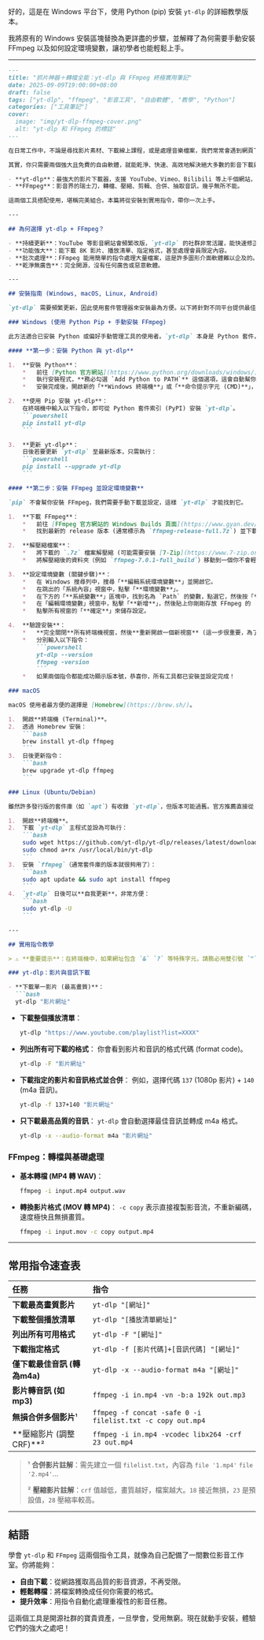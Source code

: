 好的，這是在 Windows 平台下，使用 Python (pip) 安裝 `yt-dlp` 的詳細教學版本。

我將原有的 Windows 安裝區塊替換為更詳盡的步驟，並解釋了為何需要手動安裝 FFmpeg 以及如何設定環境變數，讓初學者也能輕鬆上手。

---

```markdown
---
title: "抓片神器＋轉檔全能：yt-dlp 與 FFmpeg 終極實用筆記"
date: 2025-09-09T19:00:00+08:00
draft: false
tags: ["yt-dlp", "ffmpeg", "影音工具", "自由軟體", "教學", "Python"]
categories: ["工具筆記"]
cover:
  image: "img/yt-dlp-ffmpeg-cover.png"
  alt: "yt-dlp 和 FFmpeg 的標誌"
---

在日常工作中，不論是尋找影片素材、下載線上課程，或是處理音樂檔案，我們常常會遇到網頁下載器畫質受限、廣告繁多，或根本不支援某些網站的窘境。

其實，你只需要兩個強大且免費的自由軟體，就能乾淨、快速、高效地解決絕大多數的影音下載與處理需求：

- **yt-dlp**：最強大的影片下載器，支援 YouTube、Vimeo、Bilibili 等上千個網站，是 `youtube-dl` 的進化版。
- **FFmpeg**：影音界的瑞士刀，轉檔、壓縮、剪輯、合併、抽取音訊，幾乎無所不能。

這兩個工具搭配使用，堪稱完美組合。本篇將從安裝到實用指令，帶你一次上手。

---

## 為何選擇 yt-dlp + FFmpeg？

- **持續更新**：YouTube 等影音網站會頻繁改版，`yt-dlp` 的社群非常活躍，能快速修正以應對網站變化。
- **功能強大**：能下載 8K 影片、播放清單、指定格式，甚至處理會員限定內容。
- **批次處理**：FFmpeg 能用簡單的指令處理大量檔案，這是許多圖形介面軟體難以企及的。
- **乾淨無廣告**：完全開源，沒有任何廣告或惡意軟體。

---

## 安裝指南 (Windows, macOS, Linux, Android)

`yt-dlp` 需要頻繁更新，因此使用套件管理器來安裝最為方便。以下將針對不同平台提供最佳安裝方式。

### Windows (使用 Python Pip + 手動安裝 FFmpeg)

此方法適合已安裝 Python 或偏好手動管理工具的使用者。`yt-dlp` 本身是 Python 套件，但它依賴 `FFmpeg` 來處理影片合併與轉檔，因此兩者皆須安裝。

#### **第一步：安裝 Python 與 yt-dlp**

1.  **安裝 Python**：
    *   前往 [Python 官方網站](https://www.python.org/downloads/windows/) 下載最新版的安裝程式。
    *   執行安裝程式，**務必勾選 `Add Python to PATH`** 這個選項，這會自動幫你設定好環境變數。
    *   安裝完成後，開啟新的「**Windows 終端機**」或「**命令提示字元 (CMD)**」，輸入 `python --version` 和 `pip --version`，若能看到版本號，代表安裝成功。

2.  **使用 Pip 安裝 yt-dlp**：
    在終端機中輸入以下指令，即可從 Python 套件索引 (PyPI) 安裝 `yt-dlp`。
    ```powershell
    pip install yt-dlp
    ```

3.  **更新 yt-dlp**：
    日後若要更新 `yt-dlp` 至最新版本，只需執行：
    ```powershell
    pip install --upgrade yt-dlp
    ```

#### **第二步：安裝 FFmpeg 並設定環境變數**

`pip` 不會幫你安裝 FFmpeg，我們需要手動下載並設定，這樣 `yt-dlp` 才能找到它。

1.  **下載 FFmpeg**：
    *   前往 [FFmpeg 官方網站的 Windows Builds 頁面](https://www.gyan.dev/ffmpeg/builds/) (推薦 gyan.dev)。
    *   找到最新的 release 版本 (通常標示為 `ffmpeg-release-full.7z`) 並下載。

2.  **解壓縮檔案**：
    *   將下載的 `.7z` 檔案解壓縮 (可能需要安裝 [7-Zip](https://www.7-zip.org/))。
    *   將解壓縮後的資料夾（例如 `ffmpeg-7.0.1-full_build`）移動到一個你不會輕易刪除的位置，例如 `C:\ffmpeg`。

3.  **設定環境變數 (關鍵步驟)**：
    *   在 Windows 搜尋列中，搜尋「**編輯系統環境變數**」並開啟它。
    *   在跳出的「系統內容」視窗中，點擊「**環境變數**」。
    *   在下方的「**系統變數**」區塊中，找到名為 `Path` 的變數，點選它，然後按「**編輯**」。
    *   在「編輯環境變數」視窗中，點擊「**新增**」，然後貼上你剛剛存放 FFmpeg 的 `bin` 資料夾路徑，例如：`C:\ffmpeg\bin`。
    *   點擊所有視窗的「**確定**」來儲存設定。

4.  **驗證安裝**：
    *   **完全關閉**所有終端機視窗，然後**重新開啟一個新視窗** (這一步很重要，為了讓新的環境變數生效)。
    *   分別輸入以下指令：
        ```powershell
        yt-dlp --version
        ffmpeg -version
        ```
    *   如果兩個指令都能成功顯示版本號，恭喜你，所有工具都已安裝並設定完成！

### macOS

macOS 使用者最方便的選擇是 [Homebrew](https://brew.sh/)。

1.  開啟**終端機 (Terminal)**。
2.  透過 Homebrew 安裝：
    ```bash
    brew install yt-dlp ffmpeg
    ```
3.  日後更新指令：
    ```bash
    brew upgrade yt-dlp ffmpeg
    ```

### Linux (Ubuntu/Debian)

雖然許多發行版的套件庫（如 `apt`）有收錄 `yt-dlp`，但版本可能過舊。官方推薦直接從 GitHub 下載最新的二進位檔，並自行更新。

1.  開啟**終端機**。
2.  下載 `yt-dlp` 主程式並設為可執行：
    ```bash
    sudo wget https://github.com/yt-dlp/yt-dlp/releases/latest/download/yt-dlp -O /usr/local/bin/yt-dlp
    sudo chmod a+rx /usr/local/bin/yt-dlp
    ```
3.  安裝 `ffmpeg`（通常套件庫的版本就很夠用了）：
    ```bash
    sudo apt update && sudo apt install ffmpeg
    ```
4.  `yt-dlp` 日後可以**自我更新**，非常方便：
    ```bash
    sudo yt-dlp -U
    ```

---

## 實用指令教學

> ⚠️ **重要提示**：在終端機中，如果網址包含 `&` `?` 等特殊字元，請務必用雙引號 `"` 將網址包起來，避免指令被錯誤解析。

### yt-dlp：影片與音訊下載

- **下載單一影片 (最高畫質)**：
  ```bash
  yt-dlp "影片網址"
  ```

- **下載整個播放清單**：
  ```bash
  yt-dlp "https://www.youtube.com/playlist?list=XXXX"
  ```

- **列出所有可下載的格式**：
  你會看到影片和音訊的格式代碼 (format code)。
  ```bash
  yt-dlp -F "影片網址"
  ```

- **下載指定的影片和音訊格式並合併**：
  例如，選擇代碼 `137` (1080p 影片) + `140` (m4a 音訊)。
  ```bash
  yt-dlp -f 137+140 "影片網址"
  ```

- **只下載最高品質的音訊**：
  `yt-dlp` 會自動選擇最佳音訊並轉成 m4a 格式。
  ```bash
  yt-dlp -x --audio-format m4a "影片網址"
  ```

### FFmpeg：轉檔與基礎處理

- **基本轉檔 (MP4 轉 WAV)**：
  ```bash
  ffmpeg -i input.mp4 output.wav
  ```

- **轉換影片格式 (MOV 轉 MP4)**：
  `-c copy` 表示直接複製影音流，不重新編碼，速度極快且無損畫質。
  ```bash
  ffmpeg -i input.mov -c copy output.mp4
  ```

---

## 常用指令速查表

| 任務 | 指令 |
| :--- | :--- |
| **下載最高畫質影片** | `yt-dlp "[網址]"` |
| **下載整個播放清單** | `yt-dlp "[播放清單網址]"` |
| **列出所有可用格式** | `yt-dlp -F "[網址]"` |
| **下載指定格式** | `yt-dlp -f [影片代碼]+[音訊代碼] "[網址]"` |
| **僅下載最佳音訊 (轉為m4a)** | `yt-dlp -x --audio-format m4a "[網址]"` |
| **影片轉音訊 (如 mp3)** | `ffmpeg -i in.mp4 -vn -b:a 192k out.mp3` |
| **無損合併多個影片**¹ | `ffmpeg -f concat -safe 0 -i filelist.txt -c copy out.mp4` |
| **壓縮影片 (調整 CRF)**² | `ffmpeg -i in.mp4 -vcodec libx264 -crf 23 out.mp4` |

> ¹ **合併影片註解**：需先建立一個 `filelist.txt`，內容為 `file '1.mp4'` `file '2.mp4'`...
>
> ² **壓縮影片註解**：`crf` 值越低，畫質越好，檔案越大。`18` 接近無損，`23` 是預設值，`28` 壓縮率較高。

---

## 結語

學會 `yt-dlp` 和 `FFmpeg` 這兩個指令工具，就像為自己配備了一間數位影音工作室。你將能夠：

-   **自由下載**：從網路獲取高品質的影音資源，不再受限。
-   **輕鬆轉檔**：將檔案轉換成任何你需要的格式。
-   **提升效率**：用指令自動化處理重複性的影音任務。

這兩個工具是開源社群的寶貴資產，一旦學會，受用無窮。現在就動手安裝，體驗它們的強大之處吧！
```